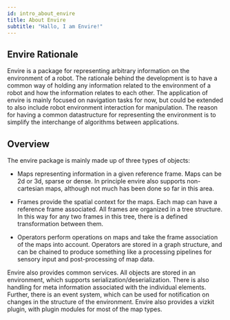 ```yaml
---
id: intro_about_envire
title: About Envire
subtitle: "Hallo, I am Envire!"
---
```


## Envire Rationale

Envire is a package for representing arbitrary information on the environment of a robot. The rationale behind the development is to have a common way of holding any information related to the environment of a robot and how the information relates to each other. The application of envire is mainly focused on navigation tasks for now, but could be extended to also include robot environment interaction for manipulation. The reason for having a common datastructure for representing the environment is to simplify the interchange of algorithms between applications.

## Overview

The envire package is mainly made up of three types of objects:

* Maps representing information in a given reference frame. Maps can be 2d or 3d, sparse or dense. In principle envire also supports non-cartesian maps, although not much has been done so far in this area.

* Frames provide the spatial context for the maps. Each map can have a reference frame associated. All frames are organized in a tree structure. In this way for any two frames in this tree, there is a defined transformation between them.

* Operators perform operations on maps and take the frame association of the maps into account. Operators are stored in a graph structure, and can be chained to produce something like a processing pipelines for sensory input and post-processing of map data.


Envire also provides common services. All objects are stored in an environment, which supports serialization/deserialization. There is also handling for meta information associated with the individual elements. Further, there is an event system, which can be used for notification on changes in the structure of the environment. Envire also provides a vizkit plugin, with plugin modules for most of the map types.
